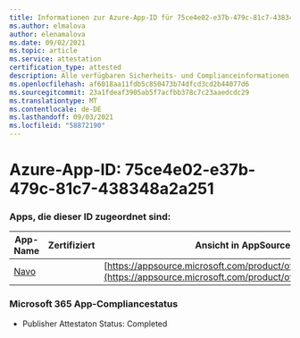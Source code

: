 ```yaml
---
title: Informationen zur Azure-App-ID für 75ce4e02-e37b-479c-81c7-438348a2a251
ms.author: elmalova
author: elenamalova
ms.date: 09/02/2021
ms.topic: article
ms.service: attestation
certification_type: attested
description: Alle verfügbaren Sicherheits- und Complianceinformationen für 75ce4e02-e37b-479c-81c7-438348a2a251.
ms.openlocfilehash: af6018aa11fdb5c850473b74dfcd3cd2b44077d6
ms.sourcegitcommit: 23a1fdeaf3905ab5f7acfbb378c7c23aaedcdc29
ms.translationtype: MT
ms.contentlocale: de-DE
ms.lasthandoff: 09/03/2021
ms.locfileid: "58872190"
---
```

# <a name="azure-app-id-75ce4e02-e37b-479c-81c7-438348a2a251"></a>Azure-App-ID: 75ce4e02-e37b-479c-81c7-438348a2a251


### <a name="apps-associated-with-this-id"></a>Apps, die dieser ID zugeordnet sind:
| **App-Name** | **Zertifiziert** | **Ansicht in AppSource** |
|--------------|---------------|-----------------------|
| [Navo](https://docs.microsoft.com/microsoft-365-app-certification/forward/WA200001047) |  | [https://appsource.microsoft.com/product/office/WA200001047](https://appsource.microsoft.com/product/office/WA200001047) |

### <a name="microsoft-365-app-compliance-status"></a>Microsoft 365 App-Compliancestatus
- Publisher Attestaton Status: Completed
